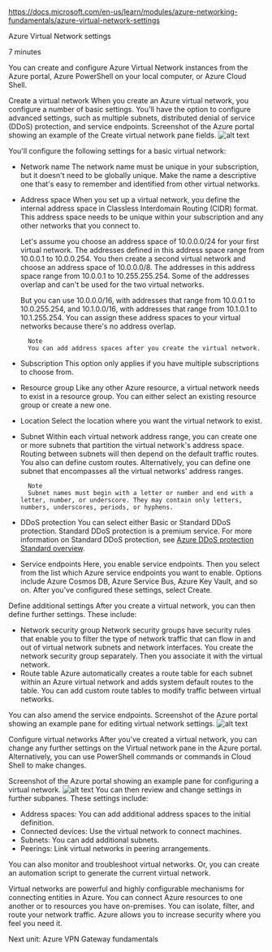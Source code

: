 https://docs.microsoft.com/en-us/learn/modules/azure-networking-fundamentals/azure-virtual-network-settings

Azure Virtual Network settings

7 minutes

You can create and configure Azure Virtual Network instances from the Azure portal, Azure PowerShell on your local computer, or Azure Cloud Shell.


Create a virtual network
When you create an Azure virtual network, you configure a number of basic settings. You'll have the option to configure advanced settings, such as multiple subnets, distributed denial of service (DDoS) protection, and service endpoints.
 Screenshot of the Azure portal showing an example of the Create virtual network pane fields.
![alt text](https://docs.microsoft.com/en-us/learn/azure-fundamentals/azure-networking-fundamentals/media/create-virtual-network.png)

You'll configure the following settings for a basic virtual network:
* Network name
	The network name must be unique in your subscription, but it doesn't need to be globally unique. Make the name a descriptive one that's easy to remember and identified from other virtual networks.
* Address space
	When you set up a virtual network, you define the internal address space in Classless Interdomain Routing (CIDR) format. This address space needs to be unique within your subscription and any other networks that you connect to.

	Let's assume you choose an address space of 10.0.0.0/24 for your first virtual network. The addresses defined in this address space range from 10.0.0.1 to 10.0.0.254. You then create a second virtual network and choose an address space of 10.0.0.0/8. The addresses in this address space range from 10.0.0.1 to 10.255.255.254. Some of the addresses overlap and can't be used for the two virtual networks.

	But you can use 10.0.0.0/16, with addresses that range from 10.0.0.1 to 10.0.255.254, and 10.1.0.0/16, with addresses that range from 10.1.0.1 to 10.1.255.254. You can assign these address spaces to your virtual networks because there's no address overlap.
    
        Note
        You can add address spaces after you create the virtual network.

* Subscription
	This option only applies if you have multiple subscriptions to choose from.
* Resource group
	Like any other Azure resource, a virtual network needs to exist in a resource group. You can either select an existing resource group or create a new one.
* Location
Select the location where you want the virtual network to exist.
* Subnet
Within each virtual network address range, you can create one or more subnets that partition the virtual network's address space. Routing between subnets will then depend on the default traffic routes. You also can define custom routes. Alternatively, you can define one subnet that encompasses all the virtual networks' address ranges.
 
        Note
        Subnet names must begin with a letter or number and end with a letter, number, or underscore. They may contain only letters, numbers, underscores, periods, or hyphens.
* DDoS protection
	You can select either Basic or Standard DDoS protection. Standard DDoS protection is a premium service. For more information on Standard DDoS protection, see [Azure DDoS protection Standard overview](https://docs.microsoft.com/en-us/azure/virtual-network/ddos-protection-overview).
* Service endpoints
	Here, you enable service endpoints. Then you select from the list which Azure service endpoints you want to enable. Options include Azure Cosmos DB, Azure Service Bus, Azure Key Vault, and so on.
After you've configured these settings, select Create.


Define additional settings
After you create a virtual network, you can then define further settings. These include:
* Network security group
	Network security groups have security rules that enable you to filter the type of network traffic that can flow in and out of virtual network subnets and network interfaces. You create the network security group separately. Then you associate it with the virtual network.
* Route table
	Azure automatically creates a route table for each subnet within an Azure virtual network and adds system default routes to the table. You can add custom route tables to modify traffic between virtual networks.

You can also amend the service endpoints.
Screenshot of the Azure portal showing an example pane for editing virtual network settings.
![alt text](https://docs.microsoft.com/en-us/learn/azure-fundamentals/azure-networking-fundamentals/media/virtual-network-additional-settings.png)

Configure virtual networks
After you've created a virtual network, you can change any further settings on the Virtual network pane in the Azure portal. Alternatively, you can use PowerShell commands or commands in Cloud Shell to make changes.

Screenshot of the Azure portal showing an example pane for configuring a virtual network.
![alt text](https://docs.microsoft.com/en-us/learn/azure-fundamentals/azure-networking-fundamentals/media/configure-virtual-network.png)
You can then review and change settings in further subpanes. These settings include:
* Address spaces: You can add additional address spaces to the initial definition.
* Connected devices: Use the virtual network to connect machines.
* Subnets: You can add additional subnets.
* Peerings: Link virtual networks in peering arrangements.

You can also monitor and troubleshoot virtual networks. Or, you can create an automation script to generate the current virtual network.

Virtual networks are powerful and highly configurable mechanisms for connecting entities in Azure. You can connect Azure resources to one another or to resources you have on-premises. You can isolate, filter, and route your network traffic. Azure allows you to increase security where you feel you need it.

Next unit: Azure VPN Gateway fundamentals
